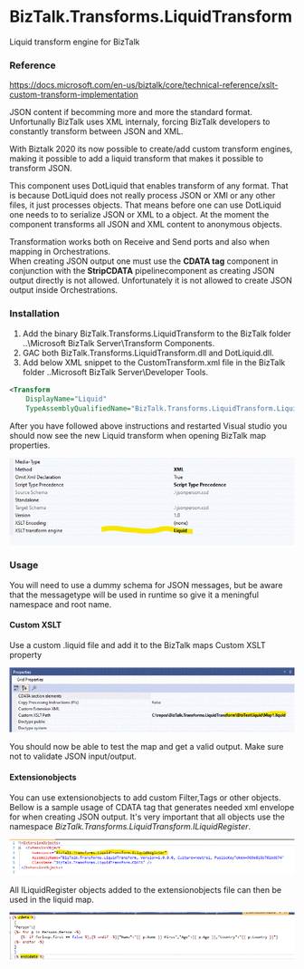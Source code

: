 # BizTalk.Transforms.LiquidTransform

Liquid transform engine for BizTalk

### Reference

https://docs.microsoft.com/en-us/biztalk/core/technical-reference/xslt-custom-transform-implementation

JSON content if becomming more and more the standard format. Unfortunally BizTalk uses XML internaly, forcing BizTalk developers to constantly transform between JSON and XML.

With Biztalk 2020 its now possible to create/add custom transform engines, making it possible to add a liquid transform that makes it possible to transform JSON.

This component uses DotLiquid that enables transform of any format. That is because DotLiquid does not really process JSON or XMl or any other files, it just processes objects.
That means before one can use DotLiquid one needs to to serialize JSON or XML to a object.
At the moment the component transforms all JSON and XML content to anonymous objects.

Transformation works both on Receive and Send ports and also when mapping in Orchestrations. <br/>When creating JSON output one must use the **CDATA tag** component in conjunction with the **StripCDATA** pipelinecomponent as creating JSON output directly is not allowed. Unfortunately it is not allowed to create JSON output inside Orchestrations.

### Installation

1. Add the binary BizTalk.Transforms.LiquidTransform to the BizTalk folder ..\Microsoft BizTalk Server\Transform Components.
2. GAC both BizTalk.Transforms.LiquidTransform.dll and DotLiquid.dll.
3. Add below XML snippet to the CustomTransform.xml file in the BizTalk folder ..Microsoft BizTalk Server\Developer Tools.

```xml
<Transform 
    DisplayName="Liquid"
    TypeAssemblyQualifiedName="BizTalk.Transforms.LiquidTransform.LiquidTransform, BizTalk.Transforms.LiquidTransform, Version=1.0.0.0, Culture=neutral, PublicKeyToken=969e815b781bd674"/>
```

After you have followed above instructions and restarted Visual studio you should now see the new Liquid transform when opening BizTalk map properties.

![](engine.gif)

### Usage
You will need to use a dummy schema for JSON messages, but be aware that the messagetype will be used in runtime so give it a meningful namespace and root name.
#### Custom XSLT


Use a custom .liquid file and add it to the BizTalk maps Custom XSLT property

![](liquidtemplate.gif)

You should now be able to test the map and get a valid output. Make sure not to validate JSON input/output.

#### Extensionobjects
You can use extensionobjects to add custom Filter,Tags or other objects. Bellow is a sample usage of CDATA tag that generates needed xml envelope for when creating JSON output.
It's very important that all objects use the namespace _BizTalk.Transforms.LiquidTransform.ILiquidRegister_.

![](extensionobjects.gif)

All ILiquidRegister objects added to the extensionobjects file can then be used in the liquid map.

![](cdatatag.gif)


